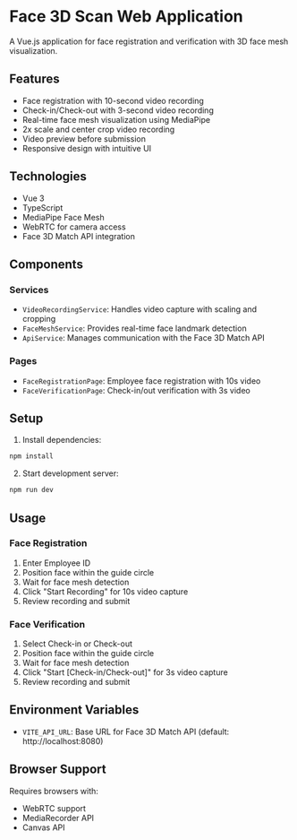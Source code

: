 # Face 3D Scan Web Application

A Vue.js application for face registration and verification with 3D face mesh visualization.

## Features

-   Face registration with 10-second video recording
-   Check-in/Check-out with 3-second video recording
-   Real-time face mesh visualization using MediaPipe
-   2x scale and center crop video recording
-   Video preview before submission
-   Responsive design with intuitive UI

## Technologies

-   Vue 3
-   TypeScript
-   MediaPipe Face Mesh
-   WebRTC for camera access
-   Face 3D Match API integration

## Components

### Services

-   `VideoRecordingService`: Handles video capture with scaling and cropping
-   `FaceMeshService`: Provides real-time face landmark detection
-   `ApiService`: Manages communication with the Face 3D Match API

### Pages

-   `FaceRegistrationPage`: Employee face registration with 10s video
-   `FaceVerificationPage`: Check-in/out verification with 3s video

## Setup

1. Install dependencies:

```bash
npm install
```

2. Start development server:

```bash
npm run dev
```

## Usage

### Face Registration

1. Enter Employee ID
2. Position face within the guide circle
3. Wait for face mesh detection
4. Click "Start Recording" for 10s video capture
5. Review recording and submit

### Face Verification

1. Select Check-in or Check-out
2. Position face within the guide circle
3. Wait for face mesh detection
4. Click "Start [Check-in/Check-out]" for 3s video capture
5. Review recording and submit

## Environment Variables

-   `VITE_API_URL`: Base URL for Face 3D Match API (default: http://localhost:8080)

## Browser Support

Requires browsers with:

-   WebRTC support
-   MediaRecorder API
-   Canvas API
